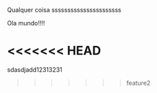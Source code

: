 Qualquer coisa ssssssssssssssssssssss


Ola mundo!!!!


<<<<<<< HEAD
=======
sdasdjadd12313231
>>>>>>> feature2
